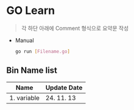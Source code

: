 # GO Learn
> 각 하단 아래에 Comment 형식으로 요약문 작성
* Manual
    ```bash
    go run [Filename.go]
    ```

## Bin Name list
| Name           | Update Date |
|----------------|-------------|
| 1. variable    | 24. 11. 13  |


